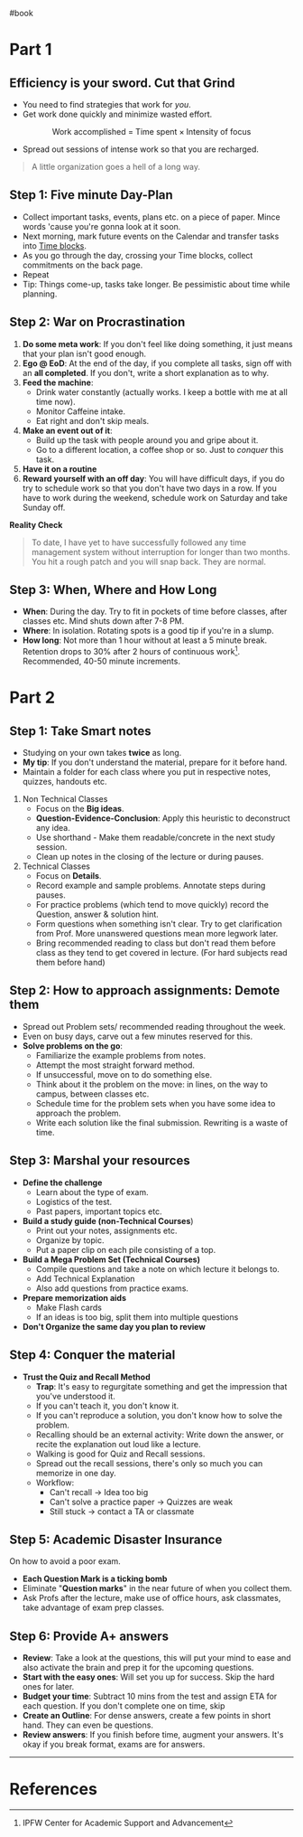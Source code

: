    #book 
# Part 1
## Efficiency is your sword. Cut that Grind
- You need to find strategies that work for _you_. 
- Get work done quickly and minimize wasted effort.

$$
\text{Work accomplished = Time spent}\times \text{Intensity of focus}
$$

- Spread out sessions of intense work so that you are recharged.  
 > A little organization goes a hell of a long way.
 
## Step 1: Five minute Day-Plan
- Collect important tasks, events, plans etc. on a piece of paper. Mince words 'cause you're gonna look at it soon.
- Next morning, mark future events on the Calendar and transfer tasks into [Time blocks](https://www.youtube.com/watch?v=eff9h1WYxSo). 
- As you go through the day, crossing your Time blocks, collect commitments on the back page. 
- Repeat
- Tip: Things come-up, tasks take longer. Be pessimistic about time while planning. 

## Step 2: War on Procrastination
1. **Do some meta work**: If you don't feel like doing something, it just means that your plan isn't good enough. 
2. **Ego @ EoD**: At the end of the day, if you complete all tasks, sign off with an **all completed**. If you don't, write a short explanation as to why.
3. **Feed the machine**:
	- Drink water constantly (actually works. I keep a bottle with me at all time now).
	- Monitor Caffeine intake.
	- Eat right and don't skip meals.
4. **Make an event out of it**:
	- Build up the task with people around you and gripe about it.
	- Go to a different location, a coffee shop or so. Just to *conquer* this task. 
5. **Have it on a routine**
6. **Reward yourself with an off day**: You will have difficult days, if you do try to schedule work so that you don't have two days in a row. If you have to work during the weekend, schedule work on Saturday and take Sunday off. 

**Reality Check**
> To date, I have yet to have successfully followed any time management system without interruption for longer than two months. You hit a rough patch and you will snap back. They are normal. 
## Step 3: When, Where and How Long
- **When**: During the day. Try to fit in pockets of time before classes, after classes etc. Mind shuts down after 7-8 PM. 
- **Where**: In isolation. Rotating spots is a good tip if you're in a slump. 
- **How long**: Not more than 1 hour without at least a 5 minute break. Retention drops to 30% after 2 hours of continuous work[^1]. Recommended, 40-50 minute increments.
# Part 2
## Step 1: Take Smart notes 
- Studying on your own takes **twice** as long. 
- **My tip**: If you don't understand the material, prepare for it before hand. 
- Maintain a folder for each class where you put in respective notes, quizzes, handouts etc.
1. Non Technical Classes
	- Focus on the **Big ideas**. 
	- **Question-Evidence-Conclusion**: Apply this heuristic to deconstruct any idea. 
	- Use shorthand -  Make them readable/concrete in the next study session. 
	- Clean up notes in the closing of the lecture or during pauses.
2. Technical Classes
	- Focus on **Details**.
	- Record example and sample problems. Annotate steps during pauses. 
	- For practice problems (which tend to move quickly) record the Question, answer & solution hint. 
	- Form questions when something isn't clear. Try to get clarification from Prof. More unanswered questions mean more legwork later.
	- Bring recommended reading to class but don't read them before class as they tend to get covered in lecture. (For hard subjects read them before hand)
## Step 2: How to approach assignments: Demote them
- Spread out Problem sets/ recommended reading throughout the week. 
- Even on busy days, carve out a few minutes reserved for this. 
- **Solve problems on the go**:
	- Familiarize the example problems from notes. 
	- Attempt the most straight forward method.
	- If unsuccessful, move on to do something else. 
	- Think about it the problem on the move: in lines, on the way to campus, between classes etc. 
	- Schedule time for the problem sets when you have some idea to approach the problem. 
	- Write each solution like the final submission. Rewriting is a waste of time. 
## Step 3: Marshal your resources 
- **Define the challenge**
	- Learn about the type of exam. 
	- Logistics of the test. 
	- Past papers, important topics etc. 
- **Build a study guide (non-Technical Courses**)
	- Print out your notes, assignments etc. 
	- Organize by topic. 
	- Put a paper clip on each pile consisting of a top. 
- **Build a Mega Problem Set (Technical Courses)**
	- Compile questions and take a note on which lecture it belongs to. 
	- Add Technical Explanation
	- Also add questions from practice exams. 
- **Prepare memorization aids**
	- Make Flash cards
	- If an ideas is too big, split them into multiple questions
- **Don't Organize the same day you plan to review**
## Step 4: Conquer the material
- **Trust the Quiz and Recall Method**
	- **Trap**: It's easy to regurgitate something and get the impression that you've understood it. 
	- If you can't teach it, you don't know it. 
	- If you can't reproduce a solution, you don't know how to solve the problem. 
	- Recalling should be an external activity: Write down the answer, or recite the explanation out loud like a lecture. 
	- Walking is good for Quiz and Recall sessions. 
	- Spread out the recall sessions, there's only so much you can memorize in one day.
	- Workflow:
		- Can't recall -> Idea too big 
		- Can't solve a practice paper -> Quizzes are weak
		- Still stuck -> contact a TA or classmate
## Step 5: Academic Disaster Insurance
On how to avoid a poor exam. 
- **Each Question Mark is a ticking bomb**
- Eliminate "**Question marks**" in the near future of when you collect them. 
- Ask Profs after the lecture, make use of office hours, ask classmates, take advantage of exam prep classes.
## Step 6: Provide A+ answers
- **Review**: Take a look at the questions, this will put your mind to ease and also activate the brain and prep it for the upcoming questions. 
- **Start with the easy ones**: Will set you up for success. Skip the hard ones for later. 
- **Budget your time**: Subtract 10 mins from the test and assign ETA for each question. If you don't complete one on time, skip
- **Create an Outline**: For dense answers, create a few points in short hand. They can even be questions. 
- **Review answers**: If you finish before time, augment your answers. It's okay if you break format, exams are for answers. 
---
# References
[^1]: IPFW Center for Academic Support and Advancement
